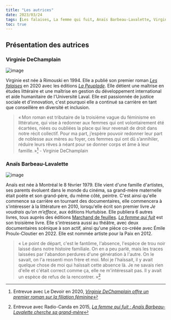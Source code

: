 ```yaml
---
title: "Les autrices"
date: 2023/03/24
tags: [Les falaises, La femme qui fuit, Anaïs Barbeau-Lavalette, Virginie DeChamplain]
toc: true
---
```


## Présentation des autrices

### Virginie DeChamplain

![image](/images/Virginie.jpg)

Virginie est née à Rimouski en 1994. Elle a publié son premier roman [*Les falaises*](https://lapeuplade.com/archives/livres/les-falaises) en 2020 avec les éditions [*La Peuplade*](https://lapeuplade.com/). Elle détient une maîtrise en études littéraire et une maîtrise en gestion du développement international et aide humanitaire de l'Université Laval. Elle est passionnée de justice sociale et d'innovation, c'est pourquoi elle a continué sa carrière en tant que conseillère en diversité et inclusion. 

> « Mon roman est tributaire de la troisième vague du féminisme en littérature, qui vise à redonner aux femmes qui ont volontairement été écartées, niées ou oubliées la place qui leur revenait de droit dans notre récit collectif. Pour ma part, j’espère pouvoir redonner leur part de noblesse aux mères au foyer, ces femmes qui ont dû s’annihiler, réduire leurs rêves à néant pour se donner corps et âme à leur famille. »[^1] - Virginie DeChamplain


### Anaïs Barbeau-Lavalette

![image](/images/Anais.jpg)


Anaïs est née à Montréal le 8 février 1979. Elle vient d'une famille d'artistes, ses parents évoluent dans le monde du cinéma, sa grand-mère maternelle était poète et son grand-père, du même côté, peintre. C'est ainsi qu'elle commence sa carrière en tournant des documentaires, elle commencera à s'intéresser à la littérature en 2010, lorsqu'elle écrit son premier livre *Je voudrais qu’on m’efface*, aux éditions Hurtubise. Elle publiera 6 autres livres, tous auprès des éditions [Marchand de feuilles](https://www.marchanddefeuilles.com/). [*La femme qui fuit*](https://www.marchanddefeuilles.com/portfolio-item/anais-barbeau-lavalette/) est son troisième livre. Elle s'intressera aussi au théâtre, avec deux documentaires scénique à son actif, ainsi qu'une pièce co-créée avec Émile Proulx-Cloutier en 2022. Elle est nommée artiste pour la Paix en 2012.

> « Le point de départ, c'est le fantôme, l'absence, l'espèce de trou noir laissé dans notre histoire familiale. On en a peu parlé, mais les traces laissées par l'abandon perdures d'une génération à l'autre. On le savait, on l'a ressenti mon frère et moi. Moi je l'haïssait, il y avait quelque chose de moi qui haïssait cette absence là. Je ne savais rien d'elle et c'était correct comme ça, elle ne m'intéressait pas. Il y avait un espèce de refus de la rencontrer. »[^2]

[^1]:Entrevue avec Le Devoir en 2020, [*Virginie DeChamplain offre un premier roman sur la filiation féminine*](https://www.ledevoir.com/lire/574819/fiction-quebecoise-celebrer-la-mere)
[^2]:Entrevue avec Radio-Canda en 2015, [*La femme qui fuit : Anaïs Barbeau-Lavalette cherche sa grand-mère*](https://ici.radio-canada.ca/info/videos/media-7341235/femme-qui-fuit-anais-barbeau-lavalette-cherche-sa-grand-mere)